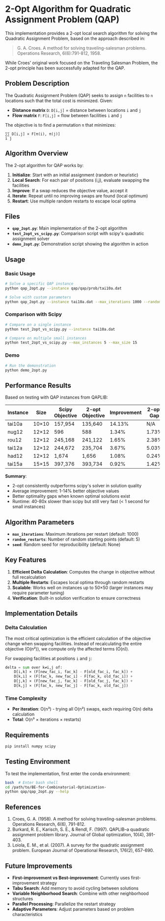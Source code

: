 # 2-Opt Algorithm for Quadratic Assignment Problem (QAP)

This implementation provides a 2-opt local search algorithm for solving the Quadratic Assignment Problem, based on the approach described in:

> G. A. Croes. A method for solving traveling-salesman problems. Operations Research, 6(6):791-812, 1958.

While Croes' original work focused on the Traveling Salesman Problem, the 2-opt principle has been successfully adapted for the QAP.

## Problem Description

The Quadratic Assignment Problem (QAP) seeks to assign `n` facilities to `n` locations such that the total cost is minimized. Given:
- **Distance matrix** `D`: `D[i,j]` = distance between locations `i` and `j`
- **Flow matrix** `F`: `F[i,j]` = flow between facilities `i` and `j`

The objective is to find a permutation `π` that minimizes:
```
∑∑ D[i,j] × F[π(i), π(j)]
i j
```

## Algorithm Overview

The 2-opt algorithm for QAP works by:

1. **Initialize**: Start with an initial assignment (random or heuristic)
2. **Local Search**: For each pair of positions (i,j), evaluate swapping the facilities
3. **Improve**: If a swap reduces the objective value, accept it
4. **Iterate**: Repeat until no improving swaps are found (local optimum)
5. **Restart**: Use multiple random restarts to escape local optima

## Files

- **`qap_2opt.py`**: Main implementation of the 2-opt algorithm
- **`test_2opt_vs_scipy.py`**: Comparison script with scipy's quadratic assignment solver
- **`demo_2opt.py`**: Demonstration script showing the algorithm in action

## Usage

### Basic Usage

```bash
# Solve a specific QAP instance
python qap_2opt.py --instance qap/qap/prob/tai10a.dat

# Solve with custom parameters
python qap_2opt.py --instance tai10a.dat --max_iterations 1000 --random_restarts 10
```

### Comparison with Scipy

```bash
# Compare on a single instance
python test_2opt_vs_scipy.py --instance tai10a.dat

# Compare on multiple small instances
python test_2opt_vs_scipy.py --max_instances 5 --max_size 15
```

### Demo

```bash
# Run the demonstration
python demo_2opt.py
```

## Performance Results

Based on testing with QAP instances from QAPLIB:

| Instance | Size | Scipy Objective | 2-opt Objective | Improvement | 2-opt Gap |
|----------|------|----------------|-----------------|-------------|-----------|
| tai10a   | 10×10| 157,954        | 135,640        | 14.13%      | N/A       |
| nug12    | 12×12| 596            | 588            | 1.34%       | 1.73%     |
| rou12    | 12×12| 245,168        | 241,122        | 1.65%       | 2.38%     |
| tai12a   | 12×12| 244,672        | 235,704        | 3.67%       | 5.03%     |
| had12    | 12×12| 1,674          | 1,656          | 1.08%       | 0.24%     |
| tai15a   | 15×15| 397,376        | 393,734        | 0.92%       | 1.42%     |

**Summary**: 
- 2-opt consistently outperforms scipy's solver in solution quality
- Average improvement: 1-14% better objective values
- Better optimality gaps when known optimal solutions exist
- Runtime: 40-80x slower than scipy but still very fast (< 1 second for small instances)

## Algorithm Parameters

- **`max_iterations`**: Maximum iterations per restart (default: 1000)
- **`random_restarts`**: Number of random starting points (default: 5)
- **`seed`**: Random seed for reproducibility (default: None)

## Key Features

1. **Efficient Delta Calculation**: Computes the change in objective without full recalculation
2. **Multiple Restarts**: Escapes local optima through random restarts
3. **Scalable**: Works well on instances up to 50×50 (larger instances may require parameter tuning)
4. **Verification**: Built-in solution verification to ensure correctness

## Implementation Details

### Delta Calculation

The most critical optimization is the efficient calculation of the objective change when swapping facilities. Instead of recalculating the entire objective (O(n²)), we compute only the affected terms (O(n)).

For swapping facilities at positions `i` and `j`:
```python
delta = sum over k≠i,j of:
    D[i,k] × (F[new_fac_i, fac_k] - F[old_fac_i, fac_k]) + 
    D[k,i] × (F[fac_k, new_fac_i] - F[fac_k, old_fac_i]) +
    D[j,k] × (F[new_fac_j, fac_k] - F[old_fac_j, fac_k]) +
    D[k,j] × (F[fac_k, new_fac_j] - F[fac_k, old_fac_j])
```

### Time Complexity

- **Per iteration**: O(n³) - trying all O(n²) swaps, each requiring O(n) delta calculation
- **Total**: O(n³ × iterations × restarts)

## Requirements

```bash
pip install numpy scipy
```

## Testing Environment

To test the implementation, first enter the conda environment:

```bash
bash  # Enter bash shell
cd /path/to/BE-for-Combinatorial-Optimization-
python qap/qap_2opt.py --help
```

## References

1. Croes, G. A. (1958). A method for solving traveling-salesman problems. Operations Research, 6(6), 791-812.
2. Burkard, R. E., Karisch, S. E., & Rendl, F. (1997). QAPLIB–a quadratic assignment problem library. Journal of Global optimization, 10(4), 391-403.
3. Loiola, E. M., et al. (2007). A survey for the quadratic assignment problem. European Journal of Operational Research, 176(2), 657-690.

## Future Improvements

- **First-improvement vs Best-improvement**: Currently uses first-improvement strategy
- **Tabu Search**: Add memory to avoid cycling between solutions  
- **Variable Neighborhood Search**: Combine with other neighborhood structures
- **Parallel Processing**: Parallelize the restart strategy
- **Adaptive Parameters**: Adjust parameters based on problem characteristics